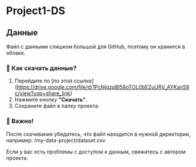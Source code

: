 # Project1-DS

## Данные

Файл с данными слишком большой для GitHub, поэтому он хранится в облаке.
### 🔽 Как скачать данные?
1. Перейдите по [по этой ссылке] (https://drive.google.com/file/d/1PcNjqzpBl58oTOL0bEZuURV_AYKanS8c/view?usp=share_link)
2. Нажмите кнопку **"Скачать"**.
3. Сохраните файл в папку проекта.

### 📌 Важно!
После скачивания убедитесь, что файл находится в нужной директории, например:
/my-data-project/dataset.csv


Если у вас есть проблемы с доступом к данным, свяжитесь с автором проекта.
